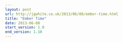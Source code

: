 ```yaml
---
layout: post
url: http://jgwhite.co.uk/2013/06/08/ember-time.html
title: "Ember Time"
date: 2013-06-08
start_version: 1.0
end_version: 1.10
---
```


